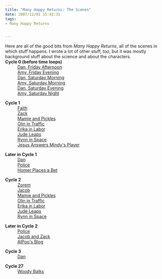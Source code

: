 ```yaml
--- 
title: "Many Happy Returns: The Scenes"
date: 2007/12/01 15:42:31
tags:
- Many Happy Returns


---
```


<dl> <dt>Here are all of the good bits from <em>Many Happy Returns</em>, all of the scenes in which stuff happens.   I wrote a lot of other stuff, too, but it was mostly background stuff about the science and about the characters.</dt> <dt> </dt> <dt> </dt> <dt><strong>Cycle 0 (before time loops)
</strong></dt> <dd><a href="http://dalefiction.dale.emery.name/2007/11/mhr-c01-s01">Dan, Friday Afternoon</a></dd> <dd><a href="http://dalefiction.dale.emery.name/2007/11/mhr-c01-s02">Amy, Friday Evening</a></dd> <dd><a href="http://dalefiction.dale.emery.name/2007/11/mhr-c02-s01a">Dan, Saturday Morning</a></dd> <dd><a href="http://dalefiction.dale.emery.name/2007/11/mhr-c2-s2">Amy, Saturday Morning</a></dd> <dd><a href="http://dalefiction.dale.emery.name/2007/11/mhr-c03-s01">Dan, Saturday Evening</a></dd> <dd><a href="http://dalefiction.dale.emery.name/2007/11/mhr-c3-s2">Amy, Saturday Night</a></dd> </dl> <dl><strong>Cycle 1</strong> <dd><a href="http://dalefiction.dale.emery.name/2007/11/mhr-c4-s1">Faith</a></dd> <dd><a href="http://dalefiction.dale.emery.name/2007/11/mhr-c4-s2">Zack</a></dd> <dd><a href="http://dalefiction.dale.emery.name/2007/11/mhr-c5-s1">Mamie and Pickles</a></dd> <dd><a href="http://dalefiction.dale.emery.name/2007/11/mhr-c5-s2">Olin in Traffic</a></dd> <dd><a href="http://dalefiction.dale.emery.name/2007/11/mhr-c5-s3">Erika in Labor</a></dd> <dd><a href="http://dalefiction.dale.emery.name/2007/11/mhr-c5-s4">Jude Leaps</a></dd> <dd><a href="http://dalefiction.dale.emery.name/2007/11/mhr-c5-s5">Rynn in Space</a></dd> <dd><a href="http://dalefiction.dale.emery.name/2007/11/mhr-c5-s6">Jesus Answers Mindy's Player</a></dd> </dl> <dl><strong>Later in Cycle 1</strong> <dd><a href="http://dalefiction.dale.emery.name/2007/11/mhr-c6-s1">Dan</a></dd> <dd><a href="http://dalefiction.dale.emery.name/2007/11/mhr-c6-s2">Police</a></dd> <dd><a href="http://dalefiction.dale.emery.name/2007/11/mhr-c6-s4">Homer Places a Bet</a></dd> </dl> <dl><strong>Cycle 2</strong> <dd><a href="http://dalefiction.dale.emery.name/2007/11/mhr-c7-s1">Zorem</a></dd> <dd><a href="http://dalefiction.dale.emery.name/2007/11/mhr-c7-s2">Jacob</a></dd> <dd><a href="http://dalefiction.dale.emery.name/2007/11/mhr-c7-s4">Mamie and Pickles</a></dd> <dd><a href="http://dalefiction.dale.emery.name/2007/11/mhr-c7-s5">Olin in Traffic</a></dd> <dd><a href="http://dalefiction.dale.emery.name/2007/11/mhr-c7-s6">Erika in Labor</a></dd> <dd><a href="http://dalefiction.dale.emery.name/2007/11/mhr-c7-s7">Jude Leaps</a></dd> <dd><a href="http://dalefiction.dale.emery.name/2007/11/mhr-c7-s8">Rynn in Space</a></dd> </dl> <dl><strong>Later in Cycle 2</strong> <dd><a href="http://dalefiction.dale.emery.name/2007/11/mhr-c8-s3">Police</a></dd> <dd><a href="http://dalefiction.dale.emery.name/2007/11/mhr-c8-s2">Jacob and Zack</a></dd> <dd><a href="http://dalefiction.dale.emery.name/2007/11/mhr-c8-s4">AlPoo's Blog</a></dd> </dl> <dl><strong>Cycle 3</strong> <dd><a href="http://dalefiction.dale.emery.name/2007/11/mhr-c9-s1">Dan</a></dd> </dl> <dl><strong>Cycle 27</strong> <dd><a href="http://dalefiction.dale.emery.name/2007/11/mhr-cn-s1">Woody Balks</a></dd> </dl>
